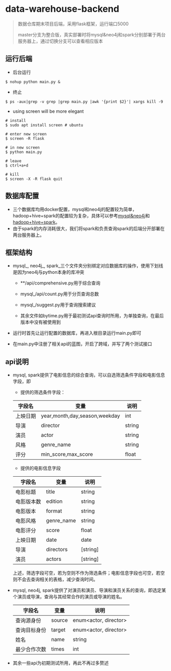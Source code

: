 # data-warehouse-backend
> 数据仓库期末项目后端，采用flask框架，运行端口5000
>
> master分支为整合版，真实部署时将mysql&neo4j和spark分别部署于两台服务器上，通过切换分支可以查看相应版本
> 
## 运行后端

- 后台运行
```shell
$ nohup python main.py &
```
- 终止
```shell
$ ps -aux|grep -v grep |grep main.py |awk '{print $2}'| xargs kill -9
```
- using screen will be more elegant
```shell
# install
$ sudo apt install screen # ubuntu

# enter new screen
$ screen -R flask

# in new screen
$ python main.py

# leave
$ ctrl+a+d

# kill
$ screen -X -R flask quit
```

## 数据库配置

- 三个数据库均用docker配置，mysql和neo4j的配置较为简单，hadoop+hive+spark的配置较为复杂，具体可以参考[mysql&neo4j](www.baidu.com)和[hadoop+hive+spark]()。
- 由于spark的内存消耗很大，我们将spark和负责查询spark的后端分开部署在两台服务器上。

## 框架结构

- mysql\_, neo4j\_, spark\_三个文件夹分别绑定对应数据库的操作，使用下划线是因为neo4j与python本身的库冲突

  - \*\*/api/comprehensive.py用于综合查询

  - mysql\_/api/count.py用于分页查询总数

  - mysql\_/suggest.py用于查询搜索建议

  - 其余文件如bytime.py用于最初测试api查询时所用，为单独查询，在最后版本中没有被使用到

- 运行时首先让运行配置的数据库，再进入根目录运行main.py即可
- 在main.py中注册了相关api的蓝图，开启了跨域，并写了两个测试接口

## api说明

- mysql, spark提供了电影信息的综合查询，可以自选筛选条件字段和电影信息字段，即

  - 提供的筛选条件字段：

  |字段名|变量|说明|
  |--------|---------------------------------|------|
  |上映日期|year,month,day,season,weekday|int|
  |导演|director|string|
  |演员|actor|string|
  |风格|genre_name|string|
  |评分|min_score,max_score|float|

    - 提供的电影信息字段

    |字段名|变量|说明|
    |--------|---------------------------------|------|
    |电影标题|title|string|
    |电影版本数|edition|string|
    |电影版本|format|string|
    |电影风格|genre_name|string|
    |电影评分|score|float|
    |上映日期|date|date|
    |导演|directors|[string]|
    |演员|actors|[string]|

  上述，筛选字段可空，若为空则不作为筛选条件；电影信息字段也可空，若空则不会去查询相关的表格，减少查询时间。

- mysql, neo4j, spark提供了对演员和演员、导演和演员关系的查询，即选定某个演员或导演，查询与其经常合作的演员或导演的姓名。

  |字段名|变量|说明|
  |---|---|---|
  |查询源身份|source|enum<actor, director>|
  |查询目标身份|target|enum<actor, director>|
  |姓名|name|string|
  |最少合作次数|times|int|

- 其余一些api为初期测试所用，再此不再过多赘述
